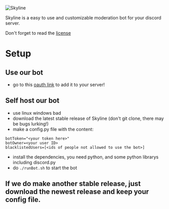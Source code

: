 ![Skyline](https://ipdllc.github.io/assets/skyline.png)

Skyline is a easy to use and customizable moderation bot for your discord server.

Don't forget to read the [license](LICENSE)

# Setup
## Use our bot
- go to this [oauth link](https://discordapp.com/oauth2/authorize?client_id=679066447942516760&scope=bot&permissions=8) to add it to your server!
## Self host our bot
- use linux windows bad
- download the latest stable release of Skyline (don't git clone, there may be bugs lurking!)
- make a config.py file with the content:
```
botToken="<your token here>"
botOwner=<your user ID>
blacklistedUsers=[<ids of people not allowed to use the bot>]
```
- install the dependencies, you need python, and some python librarys including discord.py
- do `./runBot.sh` to start the bot
## If we do make another stable release, just download the newest release and keep your config file.

